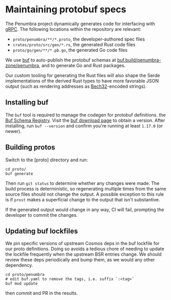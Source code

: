 # Maintaining protobuf specs

The Penumbra project dynamically generates code for interfacing
with [gRPC]. The following locations within the repository
are relevant:

  * `proto/penumbra/**/*.proto`, the developer-authored spec files
  * `crates/proto/src/gen/*.rs`, the generated Rust code files
  * `proto/go/gen/**/*.pb.go`, the generated Go code files

We use [buf] to auto-publish the protobuf schemas at
[buf.build/penumbra-zone/penumbra][BSR], and to generate Go and Rust packages.

Our custom tooling for generating the Rust files will also shape the Serde implementations
of the derived Rust types to have more favorable JSON output (such as rendering
addresses as [Bech32]-encoded strings).

## Installing buf

The `buf` tool is required to manage the codegen for protobuf definitions.
the [Buf Schema Registry](https://buf.build.penumbra-zone/penumbra). Visit
the [buf download page](https://buf.build/docs/installation/) to obtain a version.
After installing, run `buf --version` and confirm you're running at least
`1.17.0` (or newer).

## Building protos

Switch to the [proto] directory and run:

```shell
cd proto/
buf generate
```

Then run `git status` to determine whether any changes were made.
The build process is deterministic, so regenerating multiple times
from the same source files should not change the output.
A possible exception to this rule is if `prost` makes a superficial
change to the output that isn't substantive.

If the generated output would change in any way, CI will
fail, prompting the developer to commit the changes.

## Updating buf lockfiles
We pin specific versions of upstream Cosmos deps in the buf lockfile
for our proto definitions. Doing so avoids a tedious chore of needing
to update the lockfile frequently when the upstream BSR entries change.
We should review these deps periodically and bump them, as we would any other dependency.

```shell
cd proto/penumbra
# edit buf.yaml to remove the tags, i.e. suffix `:<tag>`
buf mod update
```

then commit and PR in the results.

[`protoc` website]: https://grpc.io/docs/protoc-installation/#install-pre-compiled-binaries-any-os
[proto-compiler]: https://github.com/penumbra-zone/penumbra/tree/main/tools/proto-compiler
[gRPC]: https://grpc.io/
[BSR]: https://buf.build/penumbra-zone/penumbra
[buf]: https://buf.build/
[Bech32]: https://en.bitcoin.it/wiki/Bech32
